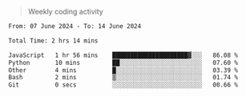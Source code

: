 > Weekly coding activity
<!--START_SECTION:waka-->

```txt
From: 07 June 2024 - To: 14 June 2024

Total Time: 2 hrs 14 mins

JavaScript   1 hr 56 mins    █████████████████████▓░░░   86.08 %
Python       10 mins         ██░░░░░░░░░░░░░░░░░░░░░░░   07.60 %
Other        4 mins          █░░░░░░░░░░░░░░░░░░░░░░░░   03.39 %
Bash         2 mins          ▒░░░░░░░░░░░░░░░░░░░░░░░░   01.74 %
Git          0 secs          ░░░░░░░░░░░░░░░░░░░░░░░░░   00.66 %
```

<!--END_SECTION:waka-->
